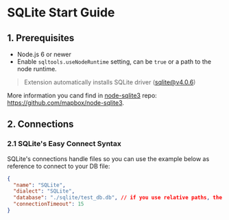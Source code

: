 # SQLite Start Guide

## 1. Prerequisites

- Node.js 6 or newer
- Enable `sqltools.useNodeRuntime` setting, can be `true` or a path to the node runtime.

> Extension automatically installs SQLite driver (sqlite@v4.0.6)

More information you cand find in [node-sqlite3](https://github.com/mapbox/node-sqlite3) repo: https://github.com/mapbox/node-sqlite3.

## 2. Connections

### 2.1 SQLite's Easy Connect Syntax

SQLite's connections handle files so you can use the example below as reference to connect to your DB file:

```json
{
  "name": "SQLite",
  "dialect": "SQLite",
  "database": "./sqlite/test_db.db", // if you use relative paths, the base folder is the currently open folder (or workspace).
  "connectionTimeout": 15
}
```
